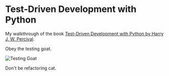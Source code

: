 Test-Driven Development with Python
===================================

My walkthrough of the book [Test-Driven Development with Python by Harry J. W. Percival](http://www.obeythetestinggoat.com/).

Obey the testing goat.

![Testing Goat](http://www.obeythetestinggoat.com/static/images/kid_goat.png)

Don't be refactoring cat.
